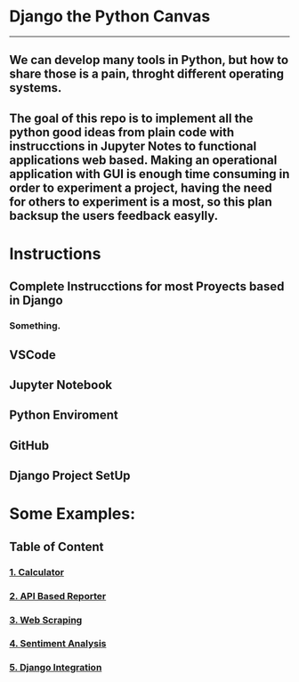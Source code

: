 # Django the Python Canvas

------

## We can develop many tools in Python, but how to share those is a pain, throght different operating systems.

## The goal of this repo is to implement all the python good ideas from plain code with instrucctions in Jupyter Notes to functional applications web based. Making an operational application with GUI is enough time consuming in order to experiment a project, having the need for others to experiment is a most, so this plan backsup the users feedback easylly.



# Instructions
## Complete Instrucctions for most Proyects based in Django
### Something.

## VSCode

## Jupyter Notebook

## Python Enviroment

## GitHub

## Django Project SetUp


# Some Examples:

## Table of Content

### [1. Calculator](#)

### [2. API Based Reporter](#)

### [3. Web Scraping](#)

### [4. Sentiment Analysis](#)

### [5. Django Integration](#)
